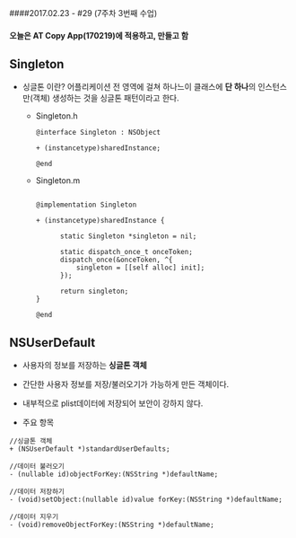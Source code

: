 ####2017.02.23 - #29 (7주차 3번째 수업)

#### 오늘은 AT Copy App(170219)에 적용하고, 만들고 함

## Singleton
- 싱글톤 이란? 어플리케이션 전 영역에 걸쳐 하나느이 클래스에 **단 하나**의 인스턴스만(객체) 생성하는 것을 싱글톤 패턴이라고 한다.

  - Singleton.h  
  
      ```objc  
      @interface Singleton : NSObject

      + (instancetype)sharedInstance;

      @end

      ```  
  - Singleton.m
    
      ```objc

      @implementation Singleton

      + (instancetype)sharedInstance {
    
            static Singleton *singleton = nil;
    
            static dispatch_once_t onceToken;
            dispatch_once(&onceToken, ^{
                singleton = [[self alloc] init];
            });
    
            return singleton;
      }

      @end

      ```


## NSUserDefault  
- 사용자의 정보를 저장하는 **싱글톤 객체**
- 간단한 사용자 정보를 저장/불러오기가 가능하게 만든 객체이다.
- 내부적으로 plist데이터에 저장되어 보안이 강하지 않다.

- 주요 항목  

 ```objc
 //싱글톤 객체
 + (NSUserDefault *)standardUserDefaults;
 
 //데이터 불러오기
 - (nullable id)objectForKey:(NSString *)defaultName;

 //데이터 저장하기
 - (void)setObject:(nullable id)value forKey:(NSString *)defaultName;

 //데이터 지우기
 - (void)removeObjectForKey:(NSString *)defaultName; 
 ```
